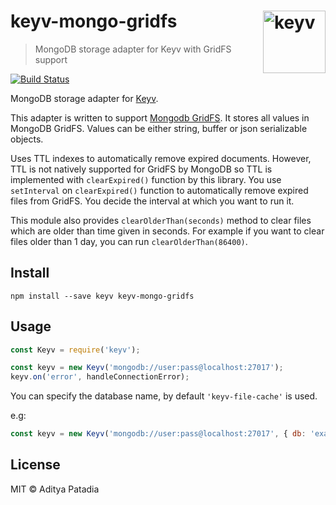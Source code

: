# keyv-mongo-gridfs [<img width="100" align="right" src="https://rawgit.com/lukechilds/keyv/master/media/logo.svg" alt="keyv">](https://github.com/lukechilds/keyv)

> MongoDB storage adapter for Keyv with GridFS support

[![Build Status](https://travis-ci.org/gumlet/keyv-mongo-gridfs.svg?branch=master)](https://travis-ci.org/gumlet/keyv-mongo-gridfs)

MongoDB storage adapter for [Keyv](https://github.com/lukechilds/keyv).

This adapter is written to support [Mongodb GridFS](https://docs.mongodb.com/manual/core/gridfs/). It stores all values in MongoDB GridFS. Values can be either string, buffer or json serializable objects.

Uses TTL indexes to automatically remove expired documents. However, TTL is not natively supported for GridFS by MongoDB so TTL is implemented with `clearExpired()` function by this library. You use `setInterval` on `clearExpired()` function to automatically remove expired files from GridFS. You decide the interval at which you want to run it.

This module also provides `clearOlderThan(seconds)` method to clear files which are older than time given in seconds. For example if you want to clear files older than 1 day, you can run `clearOlderThan(86400)`.

## Install

```shell
npm install --save keyv keyv-mongo-gridfs
```

## Usage

```js
const Keyv = require('keyv');

const keyv = new Keyv('mongodb://user:pass@localhost:27017');
keyv.on('error', handleConnectionError);
```

You can specify the database name, by default `'keyv-file-cache'` is used.

e.g:

```js
const keyv = new Keyv('mongodb://user:pass@localhost:27017', { db: 'example-keyv-cache' });
```

## License

MIT © Aditya Patadia
